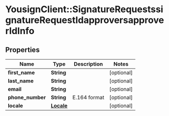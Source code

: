 # YousignClient::SignatureRequestssignatureRequestIdapproversapproverIdInfo

## Properties
Name | Type | Description | Notes
------------ | ------------- | ------------- | -------------
**first_name** | **String** |  | [optional] 
**last_name** | **String** |  | [optional] 
**email** | **String** |  | [optional] 
**phone_number** | **String** | E.164 format | [optional] 
**locale** | [**Locale**](Locale.md) |  | [optional] 

